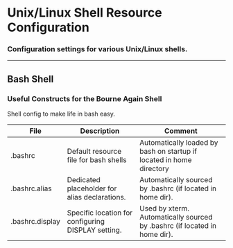 # Unix/Linux Shell Resource Configuration
### Configuration settings for various Unix/Linux shells.


***
## Bash Shell
### Useful Constructs for the Bourne Again Shell


Shell config to make life in bash easy.


File|Description|Comment|
|---|---|---|
|.bashrc|Default resource file for bash shells|Automatically loaded by bash on startup if located in home directory|
|.bashrc.alias|Dedicated placeholder for alias declarations.|Automatically sourced by .bashrc (if located in home dir).|
|.bashrc.display|Specific location for configuring DISPLAY setting. |Used by xterm. Automatically sourced by .bashrc (if located in home dir).|




